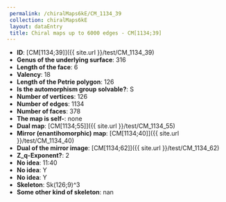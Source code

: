 ```yaml
--- 
 permalink: /chiralMaps6kE/CM_1134_39 
 collection: chiralMaps6kE
 layout: dataEntry
 title: Chiral maps up to 6000 edges - CM[1134;39]
---
```


- **ID**: [CM[1134;39]]({{ site.url }}/test/CM_1134_39)
- **Genus of the underlying surface**: 316
- **Length of the face**: 6
- **Valency**: 18
- **Length of the Petrie polygon**: 126
- **Is the automorphism group solvable?**: S
- **Number of vertices**: 126
- **Number of edges**: 1134
- **Number of faces**: 378
- **The map is self-**: none
- **Dual map**: [CM[1134;55]]({{ site.url }}/test/CM_1134_55)
- **Mirror (enantihomorphic) map**: [CM[1134;40]]({{ site.url }}/test/CM_1134_40)
- **Dual of the mirror image**: [CM[1134;62]]({{ site.url }}/test/CM_1134_62)
- **Z_q-Exponent?**: 2
- **No idea**:  11:40
- **No idea**: Y
- **No idea**: Y
- **Skeleton**: Sk(126;9)^3
- **Some other kind of skeleton**: nan
